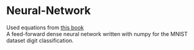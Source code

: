 # Neural-Network

Used equations from [this book](http://neuralnetworksanddeeplearning.com/chap1.html)<br>
A feed-forward dense neural network written with numpy for the MNIST dataset digit classification.
